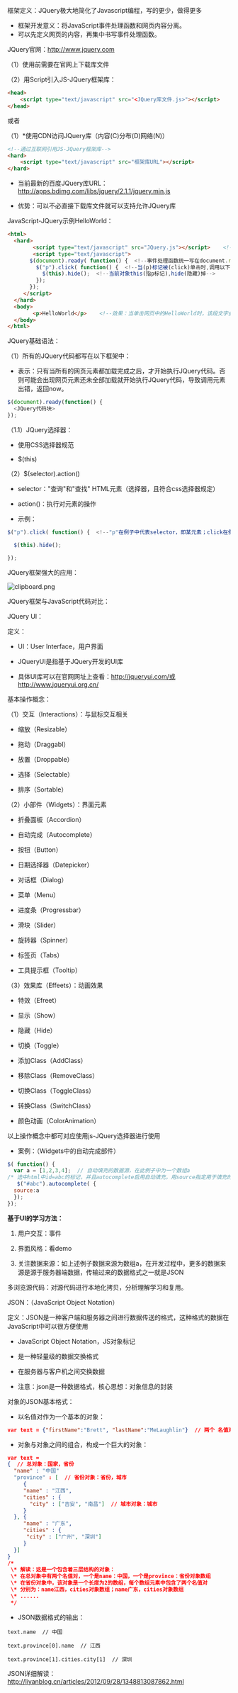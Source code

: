 框架定义：JQuery极大地简化了Javascript编程，写的更少，做得更多

- 框架开发意义：将JavaScript事件处理函数和网页内容分离。
- 可以先定义网页的内容，再集中书写事件处理函数。

JQuery官网：http://www.jquery.com

 

（1）使用前需要在官网上下载库文件

（2）用Script引入JS-JQuery框架库：
```html
<head>
    <script type="text/javascript" src="<JQuery库文件.js>"></script>
</head>
```
或者

（1）*使用CDN访问JQuery库（内容(C)分布(D)网络(N)）
```html
<!--通过互联网引用JS-JQuery框架库-->
<hard>
    <script type="text/javascript" src="框架库URL"></script>
</hard>
```
- 当前最新的百度JQuery库URL：
http://apps.bdimg.com/libs/jquery/2.1.1/jquery.min.js

- 优势：可以不必直接下载库文件就可以支持允许JQuery库

 

JavaScript-JQuery示例HelloWorld：
```html
<html>
  <hard>
        <script type="text/javascript" src="JQuery.js"></script>    <!--引入库文件-->
        <script type="text/javascript">
       $(document).ready( function() {  <!--事件处理函数统一写在document.ready中-->
         $("p").click( function() {  <!--当(p)标记被(click)单击时,调用以下匿名函数-->
           $(this).hide();  <!--当前对象this(指p标记),hide(隐藏)掉-->
         });
       });
     </script>
  </hard>
  <body>
        <p>HelloWorld</p>    <!--效果：当单击网页中的HelloWorld时，该段文字会消失-->
  </body>
</html>
```


JQuery基础语法：


（1）所有的JQuery代码都写在以下框架中：

- 表示：只有当所有的网页元素都加载完成之后，才开始执行JQuery代码。否则可能会出现网页元素还未全部加载就开始执行JQuery代码，导致调用元素出错，返回now。

```javascript
$(document).ready(function() {
  <JQuery代码块>
});
```
（1.1）JQuery选择器：

- 使用CSS选择器规范

- $(this)

 

（2）$(selector).action()

- selector："查询"和"查找" HTML元素（选择器，且符合css选择器规定）

- action()：执行对元素的操作

- 示例：

```javascript
$("p").click( function() {  <!--"p"在例子中代表selector，即某元素；click在例子中代表action(),即操作-->

  $(this).hide();

});
```




JQuery框架强大的应用：

![clipboard.png](JQuery%E6%A1%86%E6%9E%B6.assets/clip_image002.gif)

 

JQuery框架与JavaScript代码对比：



JQuery UI：

定义：

- UI：User Interface，用户界面

- JQueryUI是指基于JQuery开发的UI库

- 具体UI库可以在官网网址上查看：http://jqueryui.com/或http://www.jqueryui.org.cn/


基本操作概念：


（1）交互（Interactions）：与鼠标交互相关

- 缩放（Resizable）

- 拖动（Draggabl）

- 放置（Droppable）

- 选择（Selectable）

- 排序（Sortable）


（2）小部件（Widgets）：界面元素

- 折叠面板（Accordion）

- 自动完成（Autocomplete）

- 按钮（Button）

- 日期选择器（Datepicker）

- 对话框（Dialog）

- 菜单（Menu）

- 进度条（Progressbar）

- 滑块（Slider）

- 旋转器（Spinner）

- 标签页（Tabs）

- 工具提示框（Tooltip）


（3）效果库（Effeets）：动画效果

- 特效（Efreet）

- 显示（Show）

- 隐藏（Hide）

- 切换（Toggle）

- 添加Class（AddClass）

- 移除Class（RemoveClass）

- 切换Class（ToggleClass）

- 转换Class（SwitchClass）

- 颜色动画（ColorAnimation）


以上操作概念中都可对应使用js-JQuery选择器进行使用

- 案例：（Widgets中的自动完成部件）
```javascript
$( function() {
  var a = [1,2,3,4];  // 自动填充的数据源，在此例子中为一个数组a
/* 选中html中id=abc的标记，并且autocomplete启用自动填充，用source指定用于填充的数据源 */
   $("#abc").autocomplete( {  
  source:a
  });  
});
```


**基于UI的学习方法：**

1.   用户交互：事件

2.   界面风格：看demo

3.   关注数据来源：如上述例子数据来源为数组a，在开发过程中，更多的数据来源是源于服务器端数据，传输过来的数据格式之一就是JSON


多浏览源代码：对源代码进行本地化拷贝，分析理解学习和复用。



JSON：（JavaScript Object Notation）

定义：JSON是一种客户端和服务器之间进行数据传送的格式，这种格式的数据在JavaScript中可以很方便使用

- JavaScript Object Notation，JS对象标记

- 是一种轻量级的数据交换格式

- 在服务器与客户机之间交换数据

- 注意：json是一种数据格式，核心思想：对象信息的封装




对象的JSON基本格式：

- 以名值对作为一个基本的对象：

```json
var text = {"firstName":"Brett", "lastName":"MeLaughlin"}  // 两个 名值对 构成的一个对象
```
- 对象与对象之间的组合，构成一个巨大的对象：

```json
var text =
{  // 总对象：国家，省份
  "name" : "中国"
  "province" : [  // 省份对象：省份，城市
     {
     "name" : "江西",
     "cities" : {
       "city" : ["吉安", "南昌"]  // 城市对象：城市
     }
  }, {
     "name" : "广东",
     "cities" : {
      "city" : ["广州", "深圳"]
     }
  }]
}
/*
 \* 解读：这是一个包含着三层结构的对象：
 \* 在总对象中有两个名值对，一个是name：中国，一个是province：省份对象数组
 \* 在省份对象中，该对象是一个长度为2的数组，每个数组元素中包含了两个名值对
 \* 分别为：name江西，cities对象数组；name广东，cities对象数组
 \* ......
 */
```
- JSON数据格式的输出：
```
text.name  // 中国

text.province[0].name  // 江西

text.province[1].cities.city[1]  // 深圳
```


JSON详细解读：http://liyanblog.cn/articles/2012/09/28/1348813087862.html

 

 

